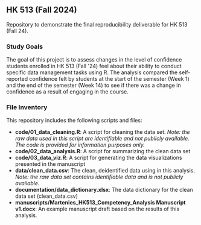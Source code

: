 ## HK 513 (Fall 2024)
Repository to demonstrate the final reproducibility deliverable for HK 513 (Fall 24).

### Study Goals
The goal of this project is to assess changes in the level of confidence 
students enrolled in HK 513 (Fall '24) feel about their ability to conduct 
specific data management tasks using R. The analysis compared the self-reported 
confidence felt by students at the start of the semester (Week 1) and the end of
the semester (Week 14) to see if there was a change in confidence as a result
of engaging in the course. 

### File Inventory
This repository includes the following scripts and files:

- **code/01_data_cleaning.R**: A script for cleaning the data set. *Note: 
    the raw data used in this script are identifiable and not publicly available. 
    The code is provided for information purposes only.*
- **code/02_data_analysis.R**: A script for summarizing the clean data set 
- **code/03_data_viz.R**: A script for generating the data visualizations 
presented in the manuscript
- **data/clean_data.csv**: The clean, deidentified data using in this analysis. 
    *Note: the raw data set contains identifiable data and is not publicly 
    available.*
- **documentation/data_dictionary.xlsx**: The data dictionary for the clean data 
set (clean_data.csv)
- **manuscripts/Martenies_HK513_Competency_Analysis Manuscript v1.docx**: An 
example manuscript draft based on the results of this analysis.

    